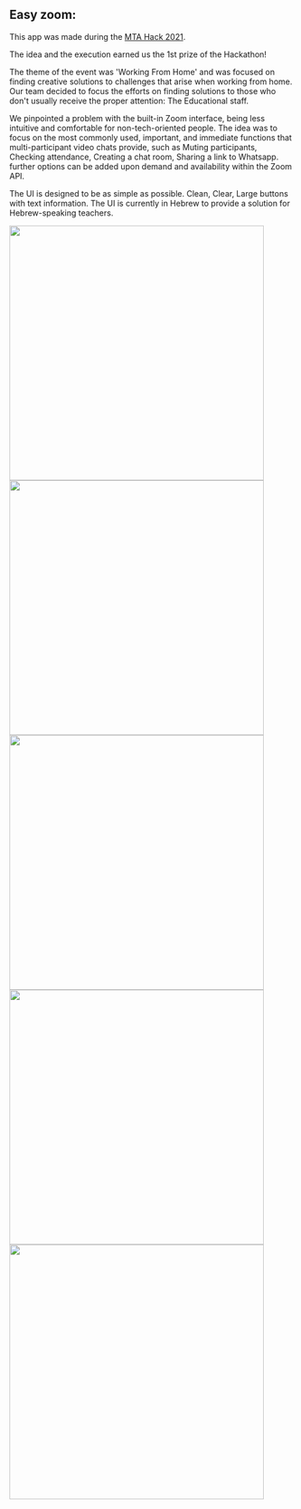  Easy zoom:
-

This app was made during the [MTA Hack 2021](https://www.linkedin.com/company/mtahack/).

The idea and the execution earned us the 1st prize of the Hackathon!

The theme of the event was 'Working From Home' and was focused on finding creative solutions to challenges that arise when working from home. Our team decided to focus the efforts on finding solutions to those who don't usually receive the proper attention: The Educational staff.

We pinpointed a problem with the built-in Zoom interface, being less intuitive and comfortable for non-tech-oriented people. The idea was to focus on the most commonly used, important, and immediate functions that multi-participant video chats provide, such as Muting participants, Checking attendance, Creating a chat room, Sharing a link to Whatsapp. further options can be added upon demand and availability within the Zoom API.

The UI is designed to be as simple as possible. Clean, Clear, Large buttons with text information. The UI is currently in Hebrew to provide a solution for Hebrew-speaking teachers.

<p float="left">

<img src="https://user-images.githubusercontent.com/34707669/117541520-ed324680-b01c-11eb-850b-e447818a7b93.png" height="450">
<img src="https://user-images.githubusercontent.com/34707669/117541527-f28f9100-b01c-11eb-9a1d-188cc9c3c483.png" height="450">
<img src="https://user-images.githubusercontent.com/34707669/117541530-f6bbae80-b01c-11eb-85b5-f177ff314866.png" height="450">
<img src="https://user-images.githubusercontent.com/34707669/117541535-fd4a2600-b01c-11eb-8990-08ad33c2a700.png" height="450">
<img src="https://user-images.githubusercontent.com/34707669/117541539-02a77080-b01d-11eb-84d6-9e866cc4a773.png" height="450">


</p>


